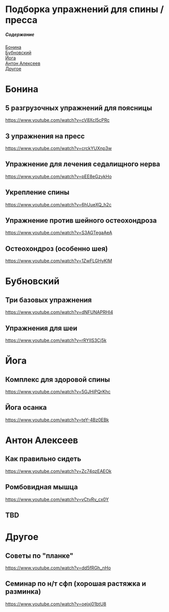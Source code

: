 # Подборка упражнений для спины / пресса

##### Содержание
[Бонина](#bonina)  
[Бубновский](#bubnovskij)  
[Йога](#yoga)  
[Антон Алексеев](#alekseev)  
[Другое](#other)  

<a name="bonina"/>

# Бонина

## 5 разгрузочных упражнений для поясницы
https://www.youtube.com/watch?v=cV8XcI5cPRc

## 3 упражнения на пресс
https://www.youtube.com/watch?v=crckYUXnp3w

## Упражнение для лечения седалищного нерва
https://www.youtube.com/watch?v=pEE8eGzykHo

## Укрепление спины
https://www.youtube.com/watch?v=6hUueXQ_h2c

## Упражнение против шейного остеохондроза
https://www.youtube.com/watch?v=S3AGTegaAeA

## Остеохондроз (особенно шея)
https://www.youtube.com/watch?v=1ZwFLGHyKlM

<a name="bubnovskij"/>

# Бубновский

## Три базовых упражнения
https://www.youtube.com/watch?v=dNFUNAPRHI4

## Упражнения для шеи
https://www.youtube.com/watch?v=rRYIIS3Cj5k

<a name="yoga"/>

# Йога

## Комплекс для здоровой спины
https://www.youtube.com/watch?v=5GJHiPQrKhc

## Йога осанка
https://www.youtube.com/watch?v=teY-4Bz0EBk

<a name="alekseev"/>

# Антон Алексеев

## Как правильно сидеть
https://www.youtube.com/watch?v=Zc74qzEAEOk

## Ромбовидная мышца
https://www.youtube.com/watch?v=vCtvRv_cx0Y

<a name="other"/>

## TBD

# Другое

## Советы по "планке"
https://www.youtube.com/watch?v=dd5fRGh_nHo

## Семинар по н/т сфп (хорошая растяжка и разминка)
https://www.youtube.com/watch?v=oejxj01btU8
